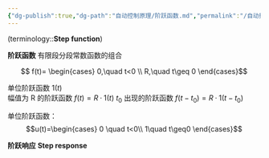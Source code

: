 ```yaml
---
{"dg-publish":true,"dg-path":"自动控制原理/阶跃函数.md","permalink":"/自动控制原理/阶跃函数/","dgPassFrontmatter":true,"noteIcon":"","created":"2024-05-21T15:20:28.763+08:00","updated":"2024-09-04T14:17:21.021+08:00"}
---
```


(terminology::**Step function**)

**阶跃函数**
有限段分段常数函数的组合

$$ f(t)=
\begin{cases}
0,\quad t<0 \\
R,\quad t\geq 0
\end{cases}$$

单位阶跃函数 $1(t)$   
幅值为 R 的阶跃函数   $f (t)=R·1 (t)$
$t_{0}$ 出现的阶跃函数 $f (t-t_0)=R·1 (t-t_0)$

单位阶跃函数：
$$u(t)=\begin{cases}
0 \quad t<0\\
1\quad t\geq0
\end{cases}$$

**阶跃响应**
**Step response**


